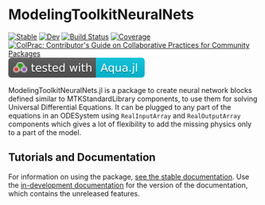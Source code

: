 # ModelingToolkitNeuralNets

[![Stable](https://img.shields.io/badge/docs-stable-blue.svg)](https://SciML.github.io/ModelingToolkitNeuralNets.jl/stable/)
[![Dev](https://img.shields.io/badge/docs-dev-blue.svg)](https://SciML.github.io/ModelingToolkitNeuralNets.jl/dev/)
[![Build Status](https://github.com/SciML/ModelingToolkitNeuralNets.jl/actions/workflows/Tests.yml/badge.svg?branch=main)](https://github.com/SciML/ModelingToolkitNeuralNets.jl/actions/workflows/Tests.yml?query=branch%3Amain)
[![Coverage](https://codecov.io/gh/SciML/ModelingToolkitNeuralNets.jl/branch/main/graph/badge.svg)](https://codecov.io/gh/SciML/ModelingToolkitNeuralNets.jl)
[![ColPrac: Contributor's Guide on Collaborative Practices for Community Packages](https://img.shields.io/badge/ColPrac-Contributor%27s%20Guide-blueviolet)](https://github.com/SciML/ColPrac)
[![Aqua](https://raw.githubusercontent.com/JuliaTesting/Aqua.jl/master/badge.svg)](https://github.com/JuliaTesting/Aqua.jl)

ModelingToolkitNeuralNets.jl is a package to create neural network blocks defined similar to MTKStandardLibrary components, to use them for solving Universal Differential Equations. It can be plugged to any part of the equations in an ODESystem using `RealInputArray` and `RealOutputArray` components which gives a lot of flexibility to add the missing physics only to a part of the model.

## Tutorials and Documentation

For information on using the package, [see the stable documentation](https://docs.sciml.ai/ModelingToolkitNeuralNets/stable/). Use the [in-development documentation](https://docs.sciml.ai/ModelingToolkitNeuralNets/dev/) for the version of the documentation, which contains the unreleased features.
